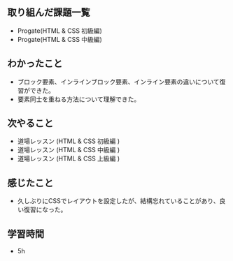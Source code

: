 ## 取り組んだ課題一覧
* Progate(HTML & CSS 初級編)
* Progate(HTML & CSS 中級編)
## わかったこと
* ブロック要素、インラインブロック要素、インライン要素の違いについて復習ができた。
* 要素同士を重ねる方法について理解できた。
## 次やること
* 道場レッスン (HTML & CSS 初級編 )
* 道場レッスン (HTML & CSS 中級編 )
* 道場レッスン (HTML & CSS 上級編 )

## 感じたこと
* 久しぶりにCSSでレイアウトを設定したが、結構忘れていることがあり、良い復習になった。
## 学習時間
* 5h
